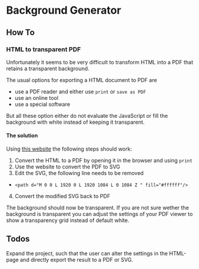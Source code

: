 # Background Generator

## How To

### HTML to transparent PDF

Unfortunately it seems to be very difficult to transform HTML into a PDF that retains a
transparent background.

The usual options for exporting a HTML document to PDF are

- use a PDF reader and either use `print` or `save as PDF`
- use an online tool
- use a special software

But all these option either do not evaluate the JavaScript or fill the background with white
instead of keeping it transparent.

#### The solution

Using [this website](https://cloudconvert.com/svg-to-pdf) the following steps should work:

1. Convert the HTML to a PDF by opening it in the browser and using `print`
2. Use the website to convert the PDF to SVG
3. Edit the SVG, the following line needs to be removed
  - `<path d="M 0 0 L 1920 0 L 1920 1084 L 0 1084 Z " fill="#ffffff"/>`
4. Convert the modified SVG back to PDF

The background should now be transparent.
If you are not sure wether the background is transparent you can
adjust the settings of your PDF viewer to show a transparency grid instead of default white.

## Todos

Expand the project, such that the user can alter the settings in the HTML-page and directly
export the result to a PDF or SVG.
